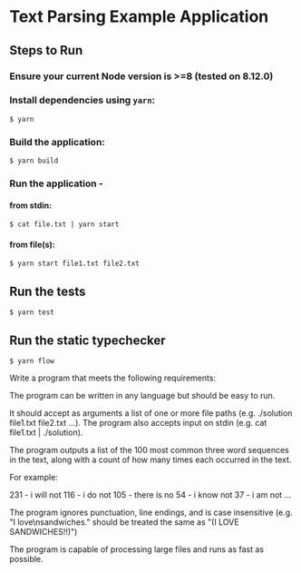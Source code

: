 # Text Parsing Example Application

## Steps to Run

### Ensure your current Node version is >=8 (tested on 8.12.0)

### Install dependencies using `yarn`:
```
$ yarn
```

### Build the application:
```
$ yarn build
```

### Run the application -
#### from stdin:
```
$ cat file.txt | yarn start
```

#### from file(s):
```
$ yarn start file1.txt file2.txt
```

## Run the tests
```
$ yarn test
```

## Run the static typechecker
```
$ yarn flow
```

Write a program that meets the following requirements:

The program can be written in any language but should be easy to run.

It should accept as arguments a list of one or more file paths (e.g. ./solution file1.txt file2.txt ...). The program also accepts input on stdin (e.g. cat file1.txt | ./solution).

The program outputs a list of the 100 most common three word sequences in the text, along with a count of how many times each occurred in the text.

For example:

231 - i will not
116 - i do not
105 - there is no
54 - i know not
37 - i am not
...


The program ignores punctuation, line endings, and is case insensitive (e.g. "I love\nsandwiches." should be treated the same as "(I LOVE SANDWICHES!!)")

The program is capable of processing large files and runs as fast as possible.
